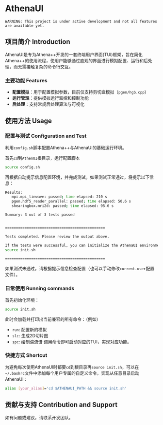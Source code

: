 # AthenaUI

```
WARNING: This project is under active development and not all features are available yet.
```

## 项目简介 Introduction

AthenaUI是专为Athena++开发的一套终端用户界面(TUI)框架，旨在简化Athena++的使用流程，使用户能够通过直观的界面进行模拟配置、运行和后处理，而无需接触复杂的命令行交互。

### 主要功能 Features

- **配置模拟**：用于配置模拟参数，目前仅支持剪切盒模拟（`pgen/hgb.cpp`）
- **运行管理**：提供模拟运行监控和控制功能
- **后处理**：支持常规后处理算法与可视化



## 使用方法 Usage

### 配置与测试 Configuration and Test

利用`config.sh`脚本配置Athena++与AthenaUI的基础运行环境。

首先`cd`到`AthenUI`根目录，运行配置脚本
   ```bash
   source config.sh
   ```
再根据自动提示信息配置环境，并完成测试。如果测试正常通过，将提示以下信息：
   ```bash
   Results:
      mpi.mpi_linwave: passed; time elapsed: 210 s
      pgen.hdf5_reader_parallel: passed; time elapsed: 50.6 s
      shearingbox.mri2d: passed; time elapsed: 95.6 s

   Summary: 3 out of 3 tests passed


   ==============================================

   Tests completed. Please review the output above.

   If the tests were successful, you can initialize the AthenaUI environment by running:
   source init.sh

   ==============================================
   ```
如果测试未通过，请根据提示信息检查配置（也可以手动修改`current.user`配置文件）。

### 日常使用 Running commands

首先初始化环境：
   ```bash
   source init.sh
   ```
此时会加载并打印出当前兼容的所有命令：（例如）
   - `run`: 配置新的模拟
   - `slc`: 生成2D切片图
   - `spc`: 绘制湍流谱
调用命令即可启动对应的TUI，实现对应功能。

### 快捷方式 Shortcut

为避免每次使用AthenaUI时都要`cd`到根目录再`source init.sh`，可以在`~/.bashrc`文件中添加每个用户专属的自定义命令，实现从任意目录启动AthenaUI：

```bash
alias [your_alias]='cd $ATHENAUI_PATH && source init.sh'
```

## 贡献与支持 Contribution and Support

如有问题或建议，请联系开发团队。 